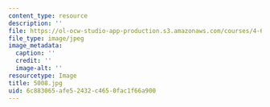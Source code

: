 ```yaml
---
content_type: resource
description: ''
file: https://ol-ocw-studio-app-production.s3.amazonaws.com/courses/4-614-religious-architecture-and-islamic-cultures-fall-2002/6c883065afe52432c4650fac1f66a900_5008.jpg
file_type: image/jpeg
image_metadata:
  caption: ''
  credit: ''
  image-alt: ''
resourcetype: Image
title: 5008.jpg
uid: 6c883065-afe5-2432-c465-0fac1f66a900
---
```

